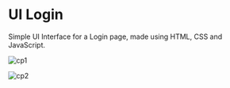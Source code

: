 # UI Login
Simple UI Interface for a Login page, made using HTML, CSS and JavaScript.

![cp1](https://user-images.githubusercontent.com/49578449/93359615-6dbeef80-f860-11ea-971e-0d85d36d7902.JPG)

![cp2](https://user-images.githubusercontent.com/49578449/93359749-9646e980-f860-11ea-9519-984f0f84501d.JPG)
